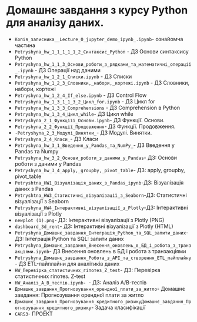 # Домашнє завдання з курсу Python для аналізу даних. 
- `Копія_записника__Lecture_0_jupyter_demo_ipynb_.ipynb`- ознайомча частина
- `Petryshyna_hw_1_1_1_1_1_2_Cинтаксис_Python` - ДЗ Основи синтаксису Python
- `Petryshyna_hw_1_1_3_Основи_роботи_з_рядками_та_математичні_операції_.ipynb` - ДЗ Операції над даними
- `Petryshyna_hw_1_2_1_Списки.ipynb` - ДЗ Списки
- `Petryshyna_hw_1_2_3_Словники,_набори,_кортежі.ipynb` - ДЗ Словники, набори, кортежі
- `Petryshyna_hw_1_2_4_If_else.ipynb` - ДЗ Control Flow 
- `Petryshyna_hw_1_3_1_1_3_2_Цикл_for.ipynb` - ДЗ Цикл for
- `Petryshyna_hw_1_3_3_Comprehensions` - ДЗ Comprehension в Python
- `Petryshyna_hw_1_3_4_Цикл_while`- ДЗ Цикл while
- `Petryshyna_2_1_Функціїї_Основи.ipynb`- ДЗ Функції. Основи.
- `Petryshyna_2_2_Функції_Продовження`- ДЗ Функції. Продовження.
- `-Petryshyna_2_3_Модулі_Винятки_`- ДЗ Модулі. Винятки.
- `Petryshyna_2_4_Класи_`- ДЗ Класи
- `Petryshyna_hw_3_1_Введення_у_Pandas_та_NumPy_`- ДЗ Введення у Pandas та Numpy
- `Petryshyna_hw_3_2_Основи_роботи_з_даними_у_Pandas`- ДЗ: Основи роботи з даними у Pandas
- `Petryshyna_hw_3_4_apply,_groupby,_pivot_table`- ДЗ: apply, groupby, pivot_table
- `Petryshtna_HW1_Візуалізація_даних_з_Pandas_ipynb`-ДЗ: Візуалізація даних з Pandas
- `Petryshtna_HW3_Статистичні_візуалізації_з_Seaborn`-ДЗ: Статистичні візуалізації з Seaborn
- `Petryshyna_HW4_Інтерактивні_візуалізації_з_Plotly`-ДЗ: Інтерактивні візуалізації з Plotly
- `newplot (1).png`- ДЗ: Інтерактивні візуалізації з Plotly (PNG)
- `dashboard_3d_rent`- ДЗ: Інтерактивні візуалізації з Plotly (HTML)
- `Petryshyna_Домашнє_завдання_Інтеграція_Python_та_SQL_запити_даних`- ДЗ: Інтеграція Python та SQL: запити даних
- `Petryshyna_Домашнє_завдання_Внесення_оновлень_в_БД_і_робота_з_транзакціями.ipynb`- ДЗ Внесення оновлень в БД і робота з транзакціями
- `Petryshyna_Домашнє_завдання_Робота_з_АРІ_та_створення_ETL_пайплайну`- ДЗ ETL-пайплайни для аналітиків даних
- `HW_Перевірка_статиcтичних_гіпотез_Z_test`-  ДЗ: Перевірка статиcтичних гіпотез. Z-test
- `HW_Аналіз_А_В_тестів.ipynb- `-  ДЗ: Аналіз А/В-тестів
- `Домашнє_завдання_Прогнозування_орендної_плати_за_житло`- Домашнє завдання: Прогнозування орендної плати за житло
- `Домашнє_завдання_Прогнозування_кредитного_ризикуДомашнє_завдання_Прогнозування_кредитного_ризику`- Задача класифікації
- `CARS3`- ПРОЕКТ

